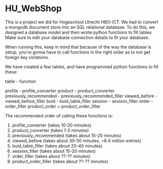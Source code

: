 # HU_WebShop
This is a project we did for Hogeschool Utrecht HBO-ICT. We had to convert a mongodb document store into an SQL relational database.
To do this, we designed a database model and then wrote python functions to fill tables. 
Make sure to edit your database connection details to fit your database.

When running this, keep in mind that because of the way the database is setup, you're gonna have to call functions in the right order as to not get foreign key violations.

We have created a few tables, and have programmed python functions to fill these:

table   - function

profile - profile_converter
product - product_converter
previously_recommended - previously_recommended_filler
viewed_before - viewed_before_filler
buid - buid_table_filler
session - session_filler
order - order_filler
product_order = product_order_filler

The recommended order of calling these functions is:

1. profile_converter (takes 10-20 minutes) 
2. product_converter (takes 1-2 minutes)
3. previously_recommended (takes about 15-20 minutes)
4. viewed_before (takes about 30-50 minutes, ~8.4 million entries)
5. buid_table_filler (takes about 20-40 minutes)
6. session_filler (takes about 15-20 minutes)
7. order_filler (takes about ??-?? minutes)
8. product_order_filler (takes about ??-?? minutes)
